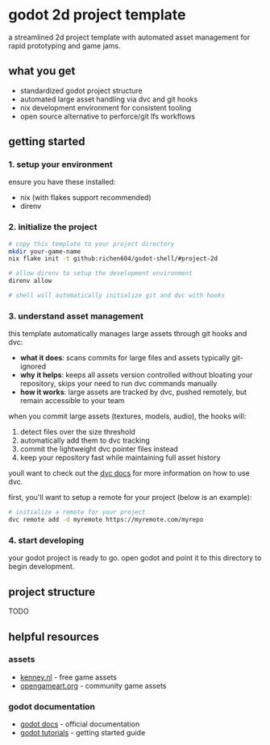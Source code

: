 # godot 2d project template

a streamlined 2d project template with automated asset management for rapid prototyping and game jams.

## what you get

- standardized godot project structure
- automated large asset handling via dvc and git hooks
- nix development environment for consistent tooling
- open source alternative to perforce/git lfs workflows

## getting started

### 1. setup your environment

ensure you have these installed:

- nix (with flakes support recommended)
- direnv

### 2. initialize the project

```bash
# copy this template to your project directory
mkdir your-game-name
nix flake init -t github:richen604/godot-shell/#project-2d

# allow direnv to setup the development environment
direnv allow

# shell will automatically initialize git and dvc with hooks
```

### 3. understand asset management

this template automatically manages large assets through git hooks and dvc:

- **what it does**: scans commits for large files and assets typically git-ignored
- **why it helps**: keeps all assets version controlled without bloating your repository, skips your need to run dvc commands manually
- **how it works**: large assets are tracked by dvc, pushed remotely, but remain accessible to your team

when you commit large assets (textures, models, audio), the hooks will:

1. detect files over the size threshold
2. automatically add them to dvc tracking
3. commit the lightweight dvc pointer files instead
4. keep your repository fast while maintaining full asset history

youll want to check out the [dvc docs](https://dvc.org/doc) for more information on how to use dvc.

first, you'll want to setup a remote for your project (below is an example):

```bash
# initialize a remote for your project
dvc remote add -d myremote https://myremote.com/myrepo
```

### 4. start developing

your godot project is ready to go. open godot and point it to this directory to begin development.

## project structure

TODO

## helpful resources

### assets

- [kenney.nl](https://kenney.nl/assets/) - free game assets
- [opengameart.org](https://opengameart.org/) - community game assets

### godot documentation

- [godot docs](https://docs.godotengine.org/) - official documentation
- [godot tutorials](https://docs.godotengine.org/en/stable/getting_started/introduction/index.html) - getting started guide
